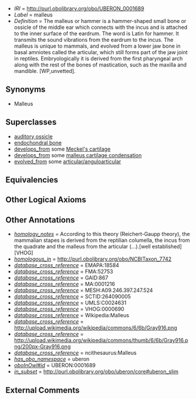  * *IRI* = http://purl.obolibrary.org/obo/UBERON_0001689
 * *Label* = malleus
 * *Definition* = The malleus or hammer is a hammer-shaped small bone or ossicle of the middle ear which connects with the incus and is attached to the inner surface of the eardrum. The word is Latin for hammer. It transmits the sound vibrations from the eardrum to the incus. The malleus is unique to mammals, and evolved from a lower jaw bone in basal amniotes called the articular, which still forms part of the jaw joint in reptiles. Embryologically it is derived from the first pharyngeal arch along with the rest of the bones of mastication, such as the maxilla and mandible. [WP,unvetted].

## Synonyms

 * Malleus

## Superclasses

 * [auditory ossicle](../../UBERON/86/UBERON_0001686.md)
 * [endochondral bone](../../UBERON/13/UBERON_0002513.md)
 * [develops_from](../../RO/02/RO_0002202.md) some [Meckel's cartilage](../../UBERON/07/UBERON_0003107.md)
 * [develops_from](../../RO/02/RO_0002202.md) some [malleus cartilage condensation](../../UBERON/54/UBERON_0010054.md)
 * [evolved_from](../../core#evolved/om/core#evolved_from.md) some [articular/anguloarticular](../../UBERON/44/UBERON_0004744.md)

## Equivalencies


## Other Logical Axioms


## Other Annotations

 * *[homology_notes](../../UBPROP/03/UBPROP_0000003.md)* = According to this theory (Reichert-Gaupp theory), the mammalian stapes is derived from the reptilian columella, the incus from the quadrate and the malleus from the articular (...).[well established][VHOG]
 * *[homologous_in](../../core#homologous/in/core#homologous_in.md)* = http://purl.obolibrary.org/obo/NCBITaxon_7742
 * *[database_cross_reference](../../ef/oboInOwl#hasDbXref.md)* = EMAPA:18584
 * *[database_cross_reference](../../ef/oboInOwl#hasDbXref.md)* = FMA:52753
 * *[database_cross_reference](../../ef/oboInOwl#hasDbXref.md)* = GAID:867
 * *[database_cross_reference](../../ef/oboInOwl#hasDbXref.md)* = MA:0001216
 * *[database_cross_reference](../../ef/oboInOwl#hasDbXref.md)* = MESH:A09.246.397.247.524
 * *[database_cross_reference](../../ef/oboInOwl#hasDbXref.md)* = SCTID:264090005
 * *[database_cross_reference](../../ef/oboInOwl#hasDbXref.md)* = UMLS:C0024631
 * *[database_cross_reference](../../ef/oboInOwl#hasDbXref.md)* = VHOG:0000690
 * *[database_cross_reference](../../ef/oboInOwl#hasDbXref.md)* = Wikipedia:Malleus
 * *[database_cross_reference](../../ef/oboInOwl#hasDbXref.md)* = http://upload.wikimedia.org/wikipedia/commons/6/6b/Gray916.png
 * *[database_cross_reference](../../ef/oboInOwl#hasDbXref.md)* = http://upload.wikimedia.org/wikipedia/commons/thumb/6/6b/Gray916.png/200px-Gray916.png
 * *[database_cross_reference](../../ef/oboInOwl#hasDbXref.md)* = ncithesaurus:Malleus
 * *[has_obo_namespace](../../ce/oboInOwl#hasOBONamespace.md)* = uberon
 * *[oboInOwl#id](../../id/oboInOwl#id.md)* = UBERON:0001689
 * *[in_subset](../../et/oboInOwl#inSubset.md)* = http://purl.obolibrary.org/obo/uberon/core#uberon_slim

## External Comments

